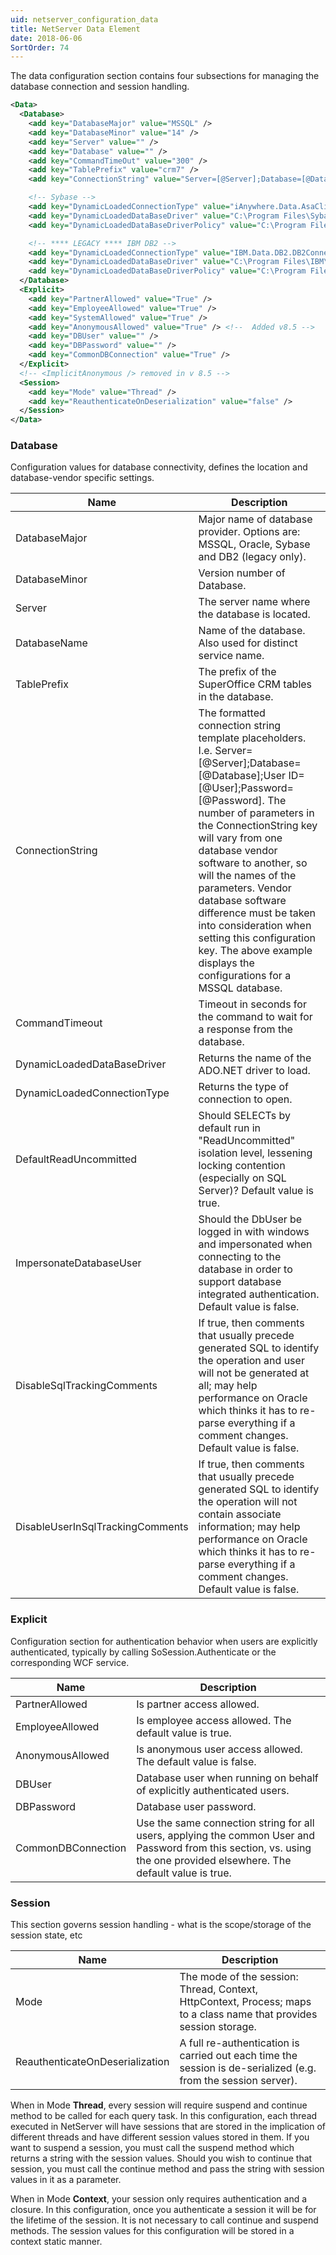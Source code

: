 ```yaml
---
uid: netserver_configuration_data
title: NetServer Data Element
date: 2018-06-06
SortOrder: 74
---
```

The data configuration section contains four subsections for managing the database connection and session handling.

```xml
<Data>
  <Database>
    <add key="DatabaseMajor" value="MSSQL" />
    <add key="DatabaseMinor" value="14" />
    <add key="Server" value="" />
    <add key="Database" value="" />
    <add key="CommandTimeOut" value="300" />
    <add key="TablePrefix" value="crm7" />
    <add key="ConnectionString" value="Server=[@Server];Database=[@Database];User ID=[@User];Password=[@Password]" />

    <!-- Sybase -->
    <add key="DynamicLoadedConnectionType" value="iAnywhere.Data.AsaClient.AsaConnection" />
    <add key="DynamicLoadedDataBaseDriver" value="C:\Program Files\Sybase\SQL Anywhere 9\win32\iAnywhere.Data.AsaClient.dll" />
    <add key="DynamicLoadedDataBaseDriverPolicy" value="C:\Program Files\Sybase\SQL Anywhere 9\win32\policy.9.0.iAnywhere.Data.AsaClient.dll" />

    <!-- **** LEGACY **** IBM DB2 -->
    <add key="DynamicLoadedConnectionType" value="IBM.Data.DB2.DB2Connection" />
    <add key="DynamicLoadedDataBaseDriver" value="C:\Program Files\IBM\SQLLIB\BIN\netf11\IBM.Data.DB2.dll" />
    <add key="DynamicLoadedDataBaseDriverPolicy" value="C:\Program Files\IBM\SQLLIB\BIN\netf11\policy.8.1.IBM.Data.DB2.dll" />
  </Database>
  <Explicit>
    <add key="PartnerAllowed" value="True" />
    <add key="EmployeeAllowed" value="True" />
    <add key="SystemAllowed" value="True" />
    <add key="AnonymousAllowed" value="True" /> <!--  Added v8.5 -->
    <add key="DBUser" value="" />
    <add key="DBPassword" value="" />
    <add key="CommonDBConnection" value="True" />
  </Explicit>
  <!-- <ImplicitAnonymous /> removed in v 8.5 -->
  <Session>
    <add key="Mode" value="Thread" />
    <add key="ReauthenticateOnDeserialization" value="false" />
  </Session>
</Data>
```


### Database

Configuration values for database connectivity,  defines the location and database-vendor specific settings.

|Name|Description|
|------------|----|
|DatabaseMajor|Major name of database provider. Options are: MSSQL, Oracle, Sybase and DB2 (legacy only).|
|DatabaseMinor|Version number of Database.|
|Server|The server name where the database is located.|
|DatabaseName|Name of the database. Also used for distinct service name.|
|TablePrefix|The prefix of the SuperOffice CRM tables in the database.|
|ConnectionString|The formatted connection string template placeholders. I.e. Server=[@Server];Database=[@Database];User ID=[@User];Password=[@Password]. The number of parameters in the ConnectionString key will vary from one database vendor software to another, so will the names of the parameters. Vendor database software difference must be taken into consideration when setting this configuration key. The above example displays the configurations for a MSSQL database.|
|CommandTimeout|Timeout in seconds for the command to wait for a response from the database.|
|DynamicLoadedDataBaseDriver|Returns the name of the ADO.NET driver to load.|
|DynamicLoadedConnectionType|Returns the type of connection to open.|
|DefaultReadUncommitted|Should SELECTs by default run in "ReadUncommitted" isolation level, lessening locking contention (especially on SQL Server)?  Default value is true.|
|ImpersonateDatabaseUser|Should the DbUser be logged in with windows and impersonated when connecting to the database in order to support database integrated authentication. Default value is false.|
|DisableSqlTrackingComments|If true, then comments that usually precede generated SQL to identify the operation and user will not be generated at all; may help performance on Oracle which thinks it has to re-parse everything if a comment changes. Default value is false.|
|DisableUserInSqlTrackingComments|If true, then comments that usually precede generated SQL to identify the operation will not contain associate information; may help performance on Oracle which thinks it has to re-parse everything if a comment changes. Default value is false.|

### Explicit

Configuration section for authentication behavior when users are explicitly authenticated, typically by calling SoSession.Authenticate or the corresponding WCF service.

|Name|Description|
|------------|----|
|PartnerAllowed|Is partner access allowed.|
|EmployeeAllowed|Is employee access allowed. The default value is true.|
|AnonymousAllowed|Is anonymous user access allowed. The default value is false.|
|DBUser|Database user when running on behalf of explicitly authenticated users.|
|DBPassword|Database user password.|
|CommonDBConnection|Use the same connection string for all users, applying the common User and Password from this section, vs. using the one provided elsewhere. The default value is true.|

### Session

 This section governs session handling - what is the scope/storage of the session state, etc

|Name|Description|
|------------|----|
|Mode|The mode of the session: Thread, Context, HttpContext, Process; maps to a class name that provides session storage.|
|ReauthenticateOnDeserialization|A full re-authentication is carried out each time the session is de-serialized (e.g. from the session server).|

When in Mode **Thread**, every session will require suspend and continue method to be called for each query task. In this configuration, each thread executed in NetServer will have sessions that are stored in the implication of different threads and have different session values stored in them. If you want to suspend a session, you must call the suspend method which returns a string with the session values. Should you wish to continue that session, you must call the continue method and pass the string with session values in it as a parameter.

When in Mode **Context**, your session only requires  authentication and a closure. In this configuration, once you authenticate a session it will be for the lifetime of the session. It is not necessary to call continue and suspend methods. The session values for this configuration will be stored in a context static manner.
